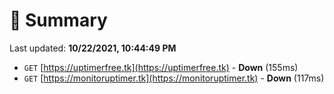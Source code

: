 # 📖 Summary
Last updated: **10/22/2021, 10:44:49 PM**

- `GET` [https://uptimerfree.tk](https://uptimerfree.tk) - **Down** (155ms)
- `GET` [https://monitoruptimer.tk](https://monitoruptimer.tk) - **Down** (117ms)

